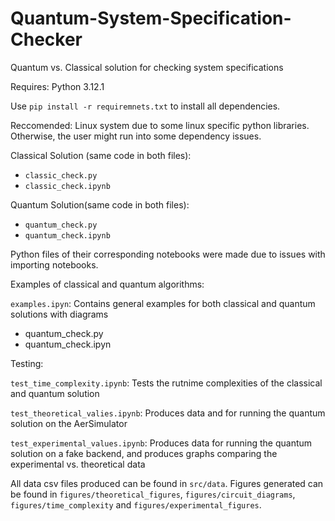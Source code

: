 # Quantum-System-Specification-Checker
Quantum vs. Classical solution for checking system specifications

Requires: Python 3.12.1

Use ```pip install -r requiremnets.txt``` to install all dependencies.

Reccomended: Linux system due to some linux specific python libraries. Otherwise, the user might run into some dependency issues. 

Classical Solution (same code in both files): 

- ```classic_check.py```
- ```classic_check.ipynb```
  

Quantum Solution(same code in both files):

- ```quantum_check.py```
- ```quantum_check.ipynb```

Python files of their corresponding notebooks were made due to issues with importing notebooks.

Examples of classical and quantum algorithms:

```examples.ipyn```: Contains general examples for both classical and quantum solutions with diagrams
- quantum_check.py
- quantum_check.ipyn

Testing:

```test_time_complexity.ipynb```: Tests the rutnime complexities of the classical and quantum solution

```test_theoretical_valies.ipynb```: Produces data and for running the quantum solution on the AerSimulator

```test_experimental_values.ipynb```: Produces data for running the quantum solution on a fake backend, and produces graphs comparing the experimental vs. theoretical data

All data csv files produced can be found in ```src/data```. Figures generated can be found in ```figures/theoretical_figures```, ```figures/circuit_diagrams```, ```figures/time_complexity``` and ```figures/experimental_figures```.
